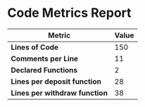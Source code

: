 # Code Metrics Report

| Metric                                | Value     |
|---------------------------------------|-----------|
| **Lines of Code**                     | 150       |
| **Comments per Line**                 | 11        |
| **Declared Functions**                | 2         |
| **Lines per deposit function**        | 28        |
| **Lines per withdraw function**       | 38        |


